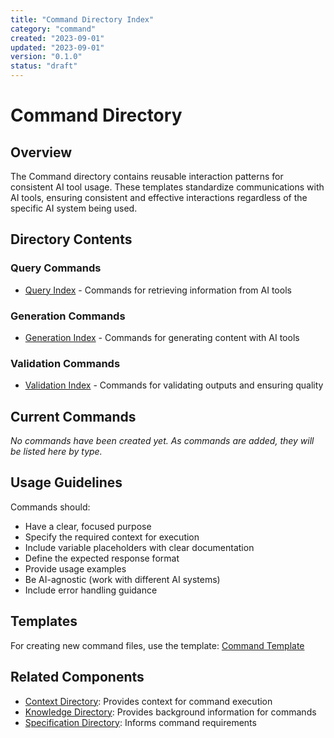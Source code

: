 ```yaml
---
title: "Command Directory Index"
category: "command"
created: "2023-09-01"
updated: "2023-09-01"
version: "0.1.0"
status: "draft"
---
```


# Command Directory

## Overview

The Command directory contains reusable interaction patterns for consistent AI tool usage. These templates standardize communications with AI tools, ensuring consistent and effective interactions regardless of the specific AI system being used.

## Directory Contents

### Query Commands

- [Query Index](/command/query/index.md) - Commands for retrieving information from AI tools

### Generation Commands

- [Generation Index](/command/generation/index.md) - Commands for generating content with AI tools

### Validation Commands

- [Validation Index](/command/validation/index.md) - Commands for validating outputs and ensuring quality

## Current Commands

*No commands have been created yet. As commands are added, they will be listed here by type.*

## Usage Guidelines

Commands should:
- Have a clear, focused purpose
- Specify the required context for execution
- Include variable placeholders with clear documentation
- Define the expected response format
- Provide usage examples
- Be AI-agnostic (work with different AI systems)
- Include error handling guidance

## Templates

For creating new command files, use the template: [Command Template](/templates/command/_template.md)

## Related Components

- [Context Directory](/context/index.md): Provides context for command execution
- [Knowledge Directory](/knowledge/index.md): Provides background information for commands
- [Specification Directory](/specification/index.md): Informs command requirements